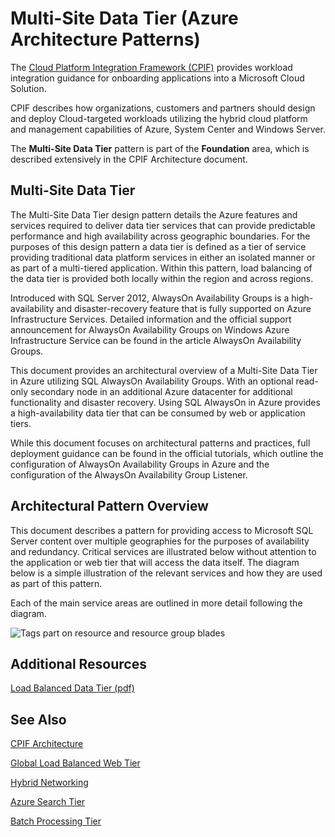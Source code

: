 ﻿<properties 
   pageTitle="Multi-Site Data Tier (Azure Architecture Patterns)" 
   description="The Multi-Site Data Tier pattern is part of the Foundation area, which is described extensively in the CPIF Architecture document." 
   services="" 
   documentationCenter="" 
   authors="arynes" 
   manager="fredhar" 
   editor=""/>

<tags
   ms.service="cloud-services"
   ms.devlang="multiple"
   ms.topic="article"
   ms.tgt_pltfrm="na"
   ms.workload="multiple" 
   ms.date="03/25/2015"
   ms.author="arynes"/>

# Multi-Site Data Tier (Azure Architecture Patterns)

The [Cloud Platform Integration Framework (CPIF)](azure-architectures-cpif-overview.md) provides workload integration guidance for onboarding applications into a Microsoft Cloud Solution. 

CPIF describes how organizations, customers and partners should design and deploy Cloud-targeted workloads utilizing the hybrid cloud platform and management capabilities of Azure, System Center and Windows Server. 

The **Multi-Site Data Tier** pattern is part of the **Foundation** area, which is described extensively in the CPIF Architecture document. 

## Multi-Site Data Tier

The Multi-Site Data Tier design pattern details the Azure features and services required to deliver data tier services that can provide predictable performance and high availability across geographic boundaries. For the purposes of this design pattern a data tier is defined as a tier of service providing traditional data platform services in either an isolated manner or as part of a multi-tiered application.  Within this pattern, load balancing of the data tier is provided both locally within the region and across regions.   

Introduced with SQL Server 2012, AlwaysOn Availability Groups is a high-availability and disaster-recovery feature that is fully supported on Azure Infrastructure Services.  Detailed information and the official support announcement for AlwaysOn Availability Groups on Windows Azure Infrastructure Service can be found in the article AlwaysOn Availability Groups.   

This document provides an architectural overview of a Multi-Site Data Tier in Azure utilizing SQL AlwaysOn Availability Groups. With an optional read-only secondary node in an additional Azure datacenter for additional functionality and disaster recovery. Using SQL AlwaysOn in Azure provides a high-availability data tier that can be consumed by web or application tiers.  

While this document focuses on architectural patterns and practices, full deployment guidance can be found in the official tutorials, which outline the configuration of AlwaysOn Availability Groups in Azure and the configuration of the AlwaysOn Availability Group Listener. 

## Architectural Pattern Overview 

This document describes a pattern for providing access to Microsoft SQL Server content over multiple geographies for the purposes of availability and redundancy.  Critical services are illustrated below without attention to the application or web tier that will access the data itself.  The diagram below is a simple illustration of the relevant services and how they are used as part of this pattern.   

Each of the main service areas are outlined in more detail following the diagram. 
 
![Tags part on resource and resource group blades](./media/azure-architectures-cpif-foundation-multi-site-data-tier/overview.png)

##  Additional Resources
[Load Balanced Data Tier (pdf)](https://gallery.technet.microsoft.com/Cloud-Platform-Integration-dfb09e41)

## See Also
[CPIF Architecture](https://gallery.technet.microsoft.com/Cloud-Platform-Integration-bd1e434a) 

[Global Load Balanced Web Tier](https://gallery.technet.microsoft.com/Cloud-Platform-Integration-2c3c663a) 

[Hybrid Networking](https://gallery.technet.microsoft.com/Cloud-Platform-Integration-5e401f38)

[Azure Search Tier](https://gallery.technet.microsoft.com/Cloud-Platform-Integration-e581d65d) 

[Batch Processing Tier](https://gallery.technet.microsoft.com/Cloud-Platform-Integration-0bc3f8b1)
